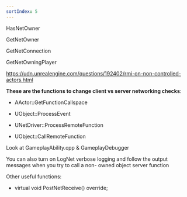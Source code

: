```yaml
---
sortIndex: 5
---
```


HasNetOwner

GetNetOwner

GetNetConnection

GetNetOwningPlayer

<https://udn.unrealengine.com/questions/192402/rmi-on-non-controlled-actors.html>

**These are the functions to change client vs server networking checks**:

- AActor::GetFunctionCallspace

- UObject::ProcessEvent

- UNetDriver::ProcessRemoteFunction

- UObject::CallRemoteFunction

Look at GameplayAbility.cpp & GameplayDebugger

You can also turn on LogNet verbose logging and follow the output messages when you try to call a non- owned object server function

Other useful functions:

- virtual void PostNetReceive() override;
